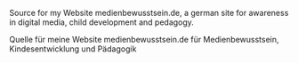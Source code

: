 Source for my Website medienbewusstsein.de, a german site for awareness in digital media, child development and pedagogy.

Quelle für meine Website medienbewusstsein.de für Medienbewusstsein, Kindesentwicklung und Pädagogik